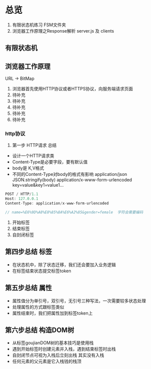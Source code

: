 # 总览

1. 有限状态机练习 FSM文件夹
2. 浏览器工作原理之Response解析 server.js 及 clients


## 有限状态机


## 浏览器工作原理
URL -> BitMap

1. 浏览器首先使用HTTP协议或者HTTPS协议，向服务端请求页面
2. 待补充
3. 待补充
4. 待补充
5. 待补充
6. 待补充

### http协议

1. 第一步 HTTP请求 总结
- 设计一个HTTP请求类
- Content-Type是必要字段，要有默认值
- body是 K,V格式
- 不同的Content-Type对body的格式有影响
application/json   JSON.stringify(body)
application/x-www-form-urlencoded    key=value&key1=value1...

```javascript
POST / HTTP/1.1
Host: 127.0.0.1
Content-Type: application/x-www-form-urlencoded

// name=%E6%9D%A8%E8%85%8A%E6%A2%85&gender=female  字符会需要编码
```

1. 开始标签
2. 结束标签
3. 自封闭标签


## 第四步总结 标签
- 在状态机中，除了状态迁移，我们还会要加入业务逻辑
- 在标签结束状态提交标签token


## 第五步总结 属性
- 属性值分为单引号，双引号，无引号三种写法，一次需要较多状态处理
- 处理属性的方式跟标签类似
- 属性结束时，我们把属性加到标签token上

## 第六步总结 构造DOM树
- 从标签goujianDOM树的基本技巧是使用栈
- 遇到开始标签时创建元素并入栈，遇到结束标签时出栈
- 自封闭节点可视为入栈后立刻出栈   其实没有入栈
- 任何元素的父元素是它入栈钱的栈顶

